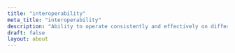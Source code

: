 ```yaml
---
title: "interoperability"
meta_title: "interoperability"
description: "Ability to operate consistently and effectively on different devices, platforms and software. This includes backward compatibility with specific reading devices (Braille displays, Daisy readers, etc.) or older devices."
draft: false
layout: about
---
```

